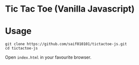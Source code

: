 # Tic Tac Toe (Vanilla Javascript)


# Usage
```
git clone https://github.com/saif010101/tictactoe-js.git
cd tictactoe-js
```

Open `index.html` in your favourite browser.
